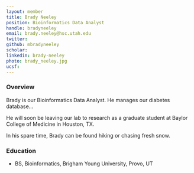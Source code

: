 ```yaml
---
layout: member
title: Brady Neeley
position: Bioinformatics Data Analyst
handle: bradyneeley
email: brady.neeley@hsc.utah.edu
twitter:
github: mbradyneeley
scholar: 
linkedin: brady-neeley
photo: brady_neeley.jpg
ucsf:
---
```


### Overview
Brady is our Bioinformatics Data Analyst. He manages our diabetes database...

He will soon be leaving our lab to research as a graduate student at Baylor College of Medicine in Houston, TX.

In his spare time, Brady can be found hiking or chasing fresh snow.


### Education
- BS, Bioinformatics, Brigham Young University, Provo, UT
